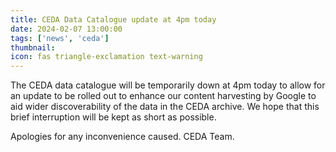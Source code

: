```yaml
---
title: CEDA Data Catalogue update at 4pm today
date: 2024-02-07 13:00:00
tags: ['news', 'ceda']
thumbnail:
icon: fas triangle-exclamation text-warning
---
```


The CEDA data catalogue will be temporarily down at 4pm today to allow for an update to be rolled out to enhance our content harvesting by Google to aid wider discoverability of the data in the CEDA archive. We hope that this brief interruption will be kept as short as possible.

Apologies for any inconvenience caused.
CEDA Team.
